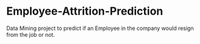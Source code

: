 # Employee-Attrition-Prediction
Data Mining project to predict if an Employee in the company would resign from the job or not.
